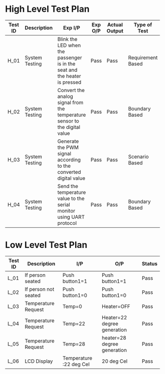  # High Level Test Plan
| Test ID | Description | Exp I/P | Exp O/P | Actual Output| Type of Test|
|---| ---| ---| ---| ---| ---|
| H_01 | System Testing | Blink the LED when the passenger is in the seat and the heater is pressed | Pass| Pass| Requirement Based|
| H_02 | System Testing |Convert the analog signal from the temperature sensor to the digital value | Pass| Pass|Boundary Based|
| H_03| System Testing | Generate the PWM signal according to the converted digital value| Pass| Pass| Scenario Based|
| H_04 | System Testing | Send the temperature value to the serial monitor using UART protocol | Pass| Pass|Boundary Based|



# Low Level Test Plan
| Test ID | Description | I/P | O/P | Status|
|---| ---| ---| ---| ---| 
| L_01 |If person seated | Push button1=1  |Push button1=1 | Pass|
| L_02 | If person not seated | Push button1=0	| Push button1=0	| Pass |
| L_03| Temperature Request | Temp=0| Heater=OFF| Pass|
| L_04| Temperature Request | Temp=22| Heater=22 degree generation| Pass|
| L_05| Temperature Request | Temp=28| heater=28 degree generation| Pass|
| L_06| LCD Display | Temperature :22 deg Cel| 20 deg Cel	| Pass|

